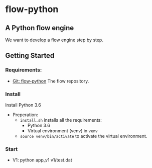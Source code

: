 # flow-python
## A Python flow engine
We want to develop a flow engine step by step.

## Getting Started

### Requirements:
* [Git: flow-python](https://github.com/enterstry/flow-python.git)
   The flow repository.

### Install
Install Python 3.6
* Preperation: 
   * `install.sh` installs all the requirements:
       * Python 3.6
       * Virtual environment (venv) in `venv`
   * `source venv/bin/activate` to activate the virtual environment.

### Start
* V1: python app_v1 v1/test.dat
   